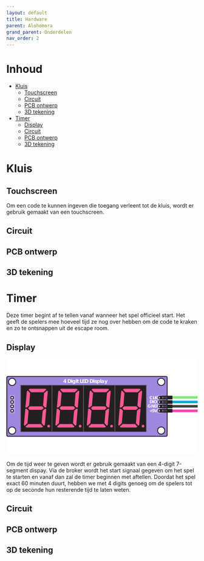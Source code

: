 ```yaml
---
layout: default
title: Hardware
parent: Alohomora
grand_parent: Onderdelen
nav_order: 2
---
```

# Inhoud
- [Kluis](#Kluis)
    - [Touchscreen](#Touchscreen)
    - [Circuit](#Circuit)
    - [PCB ontwerp](#PCB-ontwerp)
    - [3D tekening](#3D-tekening)
- [Timer](#Timer)
    - [Display](#Display)
    - [Circuit](#Circuit)
    - [PCB ontwerp](#PCB-ontwerp)
    - [3D tekening](#3D-tekening)
    
# Kluis
## Touchscreen
Om een code te kunnen ingeven die toegang verleent tot de kluis, wordt er gebruik gemaakt van een touchscreen.

## Circuit

## PCB ontwerp

## 3D tekening

# Timer
Deze timer begint af te tellen vanaf wanneer het spel officieel start. 
Het geeft de spelers mee hoeveel tijd ze nog over hebben om de code te kraken en zo te ontsnappen uit de escape room. 

## Display
![Display](tm1637.png)

Om de tijd weer te geven wordt er gebruik gemaakt van een 4-digit 7-segment dispay. Via de broker wordt het start signaal gegeven om het spel te starten en vanaf dan zal de timer beginnen met aftellen. Doordat het spel exact 60 minuten duurt, hebben we met 4 digits genoeg om de spelers tot op de seconde hun resterende tijd te laten weten.

## Circuit

## PCB ontwerp

## 3D tekening